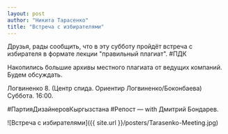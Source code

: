 ```yaml
---
layout: post
author: "Никита Тарасенко"
title: "Встреча с избирателями"
---
```

Друзья, рады сообщить, что в эту субботу пройдёт встреча с избирателя в формате лекции "правильный плагиат". \#ПДК

Накопились большие архивы местного плагиата от ведущих компаний. Будем обсуждать.

Логвиненко 8. (Центр спида. Ориентир Логвиненко/Боконбаева)
Суббота. 16:00.

\#ПартияДизайнеровКыргызстана
\#Репост — with Дмитрий Бондарев.

![Встреча с избирателями]({{ site.url }}/posters/Tarasenko-Meeting.jpg)